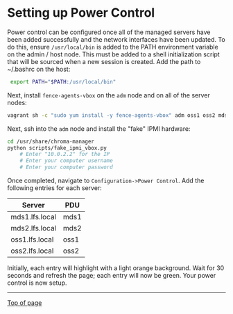 # <a name="Top"></a>Setting up Power Control

Power control can be configured once all of the managed servers have been added successfully and the network interfaces have been updated. To do this, ensure `/usr/local/bin` is added to the PATH environment variable on the admin / host node. This must be added to a shell initialization script that will be sourced when a new session is created. Add the path to ~/.bashrc on the host:

```bash
 export PATH="$PATH:/usr/local/bin"
```

Next, install `fence-agents-vbox` on the `adm` node and on all of the server nodes:

```bash
vagrant sh -c "sudo yum install -y fence-agents-vbox" adm oss1 oss2 mds1 mds2
```

Next, ssh into the `adm` node and install the "fake" IPMI hardware:

```bash
cd /usr/share/chroma-manager
python scripts/fake_ipmi_vbox.py
    # Enter "10.0.2.2" for the IP
    # Enter your computer username
    # Enter your computer password
```

Once completed, navigate to `Configuration->Power Control`. Add the following entries for each server:

| Server         | PDU  |
| -------------- | ---- |
| mds1.lfs.local | mds1 |
| mds2.lfs.local | mds2 |
| oss1.lfs.local | oss1 |
| oss2.lfs.local | oss2 |

Initially, each entry will highlight with a light orange background. Wait for 30 seconds and refresh the page; each entry will now be green. Your power control is now setup.

---

[Top of page](#Top)
